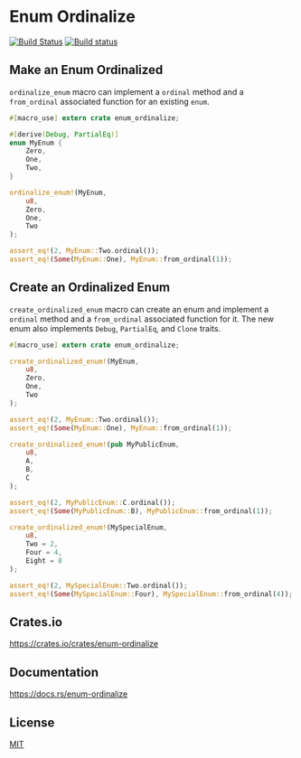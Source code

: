 Enum Ordinalize
====================

[![Build Status](https://travis-ci.org/magiclen/enum-ordinalize.svg?branch=master)](https://travis-ci.org/magiclen/enum-ordinalize)
[![Build status](https://ci.appveyor.com/api/projects/status/s4378vfk760xtqlf/branch/master?svg=true)](https://ci.appveyor.com/project/magiclen/enum-ordinalize/branch/master)

## Make an Enum Ordinalized

`ordinalize_enum` macro can implement a `ordinal` method and a `from_ordinal` associated function for an existing `enum`.

```rust
#[macro_use] extern crate enum_ordinalize;

#[derive(Debug, PartialEq)]
enum MyEnum {
    Zero,
    One,
    Two,
}

ordinalize_enum!(MyEnum,
    u8,
    Zero,
    One,
    Two
);

assert_eq!(2, MyEnum::Two.ordinal());
assert_eq!(Some(MyEnum::One), MyEnum::from_ordinal(1));
```

## Create an Ordinalized Enum

`create_ordinalized_enum` macro can create an enum and implement a `ordinal` method and a `from_ordinal` associated function for it.
The new enum also implements `Debug`, `PartialEq`, and `Clone` traits.

```rust
#[macro_use] extern crate enum_ordinalize;

create_ordinalized_enum!(MyEnum,
    u8,
    Zero,
    One,
    Two
);

assert_eq!(2, MyEnum::Two.ordinal());
assert_eq!(Some(MyEnum::One), MyEnum::from_ordinal(1));

create_ordinalized_enum!(pub MyPublicEnum,
    u8,
    A,
    B,
    C
);

assert_eq!(2, MyPublicEnum::C.ordinal());
assert_eq!(Some(MyPublicEnum::B), MyPublicEnum::from_ordinal(1));

create_ordinalized_enum!(MySpecialEnum,
    u8,
    Two = 2,
    Four = 4,
    Eight = 8
);

assert_eq!(2, MySpecialEnum::Two.ordinal());
assert_eq!(Some(MySpecialEnum::Four), MySpecialEnum::from_ordinal(4));
```

## Crates.io

https://crates.io/crates/enum-ordinalize

## Documentation

https://docs.rs/enum-ordinalize

## License

[MIT](LICENSE)